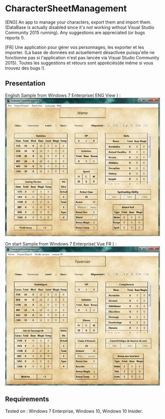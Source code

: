 # CharacterSheetManagement
[ENG] An app to manage your characters, export them and import them. (DataBase is actually disabled since it's not working without Visual Studio Community 2015 running). Any suggestions are appreciated (or bugs reports !).

[FR] Une application pour gérer vos personnages, les exporter et les importer. (La base de données est actuellement désactivée puisqu'elle ne fonctionne pas si l'application n'est pas lancée via Visual Studio Community 2015). Toutes les suggestions et retours sont appréciés(de même si vous trouvez des bugs !).

## Presentation
English Sample from Windows 7 Enterprise( ENG View ) :
![EnglishScreen](screenshots/englishInterfaceSample.png)

On start Sample from Windows 7 Enterprise( Vue FR ) :
![FrenchScreen](screenshots/onStartupSample.png)

## Requirements
Tested on : Windows 7 Enterprise, Windows 10, Windows 10 Insider.
